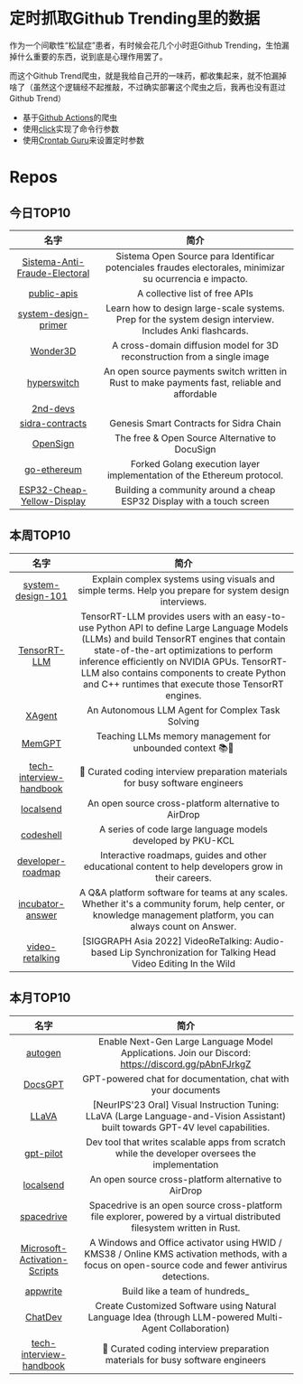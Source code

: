 # 定时抓取Github Trending里的数据

作为一个间歇性“松鼠症”患者，有时候会花几个小时逛Github Trending，生怕漏掉什么重要的东西，说到底是心理作用罢了。

而这个Github Trend爬虫，就是我给自己开的一味药，都收集起来，就不怕漏掉啥了（虽然这个逻辑经不起推敲，不过确实部署这个爬虫之后，我再也没有逛过Github Trend）

* 基于[Github Actions](https://docs.github.com/en/actions)的爬虫
* 使用[click](https://github.com/pallets/click)实现了命令行参数
* 使用[Crontab Guru](https://crontab.guru/)来设置定时参数

# Repos
## 今日TOP10 
<!-- START OF DAILY_TOP10_REPOS -->
| 名字 | 简介 |
| :----: | :----: |
| [Sistema-Anti-Fraude-Electoral](https://github.com/Las-Fuerzas-Del-Cielo/Sistema-Anti-Fraude-Electoral) | Sistema Open Source para Identificar potenciales fraudes electorales, minimizar su ocurrencia e impacto. |
| [public-apis](https://github.com/public-apis/public-apis) | A collective list of free APIs |
| [system-design-primer](https://github.com/donnemartin/system-design-primer) | Learn how to design large-scale systems. Prep for the system design interview. Includes Anki flashcards. |
| [Wonder3D](https://github.com/xxlong0/Wonder3D) | A cross-domain diffusion model for 3D reconstruction from a single image |
| [hyperswitch](https://github.com/juspay/hyperswitch) | An open source payments switch written in Rust to make payments fast, reliable and affordable |
| [2nd-devs](https://github.com/i-am-alice/2nd-devs) |  |
| [sidra-contracts](https://github.com/SidraChain/sidra-contracts) | Genesis Smart Contracts for Sidra Chain |
| [OpenSign](https://github.com/OpenSignLabs/OpenSign) | The free & Open Source Alternative to DocuSign |
| [go-ethereum](https://github.com/SidraChain/go-ethereum) | Forked Golang execution layer implementation of the Ethereum protocol. |
| [ESP32-Cheap-Yellow-Display](https://github.com/witnessmenow/ESP32-Cheap-Yellow-Display) | Building a community around a cheap ESP32 Display with a touch screen |
<!-- END OF DAILY_TOP10_REPOS -->

## 本周TOP10
<!-- START OF WEEKLY_TOP10_REPOS -->
| 名字 | 简介 |
| :----: | :----: |
| [system-design-101](https://github.com/ByteByteGoHq/system-design-101) | Explain complex systems using visuals and simple terms. Help you prepare for system design interviews. |
| [TensorRT-LLM](https://github.com/NVIDIA/TensorRT-LLM) | TensorRT-LLM provides users with an easy-to-use Python API to define Large Language Models (LLMs) and build TensorRT engines that contain state-of-the-art optimizations to perform inference efficiently on NVIDIA GPUs. TensorRT-LLM also contains components to create Python and C++ runtimes that execute those TensorRT engines. |
| [XAgent](https://github.com/OpenBMB/XAgent) | An Autonomous LLM Agent for Complex Task Solving |
| [MemGPT](https://github.com/cpacker/MemGPT) | Teaching LLMs memory management for unbounded context 📚🦙 |
| [tech-interview-handbook](https://github.com/yangshun/tech-interview-handbook) | 💯 Curated coding interview preparation materials for busy software engineers |
| [localsend](https://github.com/localsend/localsend) | An open source cross-platform alternative to AirDrop |
| [codeshell](https://github.com/WisdomShell/codeshell) | A series of code large language models developed by PKU-KCL |
| [developer-roadmap](https://github.com/kamranahmedse/developer-roadmap) | Interactive roadmaps, guides and other educational content to help developers grow in their careers. |
| [incubator-answer](https://github.com/apache/incubator-answer) | A Q&A platform software for teams at any scales. Whether it's a community forum, help center, or knowledge management platform, you can always count on Answer. |
| [video-retalking](https://github.com/OpenTalker/video-retalking) | [SIGGRAPH Asia 2022] VideoReTalking: Audio-based Lip Synchronization for Talking Head Video Editing In the Wild |
<!-- END OF WEEKLY_TOP10_REPOS -->

## 本月TOP10
<!-- START OF MONTHLY_TOP10_REPOS -->
| 名字 | 简介 |
| :----: | :----: |
| [autogen](https://github.com/microsoft/autogen) | Enable Next-Gen Large Language Model Applications. Join our Discord: https://discord.gg/pAbnFJrkgZ |
| [DocsGPT](https://github.com/arc53/DocsGPT) | GPT-powered chat for documentation, chat with your documents |
| [LLaVA](https://github.com/haotian-liu/LLaVA) | [NeurIPS'23 Oral] Visual Instruction Tuning: LLaVA (Large Language-and-Vision Assistant) built towards GPT-4V level capabilities. |
| [gpt-pilot](https://github.com/Pythagora-io/gpt-pilot) | Dev tool that writes scalable apps from scratch while the developer oversees the implementation |
| [localsend](https://github.com/localsend/localsend) | An open source cross-platform alternative to AirDrop |
| [spacedrive](https://github.com/spacedriveapp/spacedrive) | Spacedrive is an open source cross-platform file explorer, powered by a virtual distributed filesystem written in Rust. |
| [Microsoft-Activation-Scripts](https://github.com/massgravel/Microsoft-Activation-Scripts) | A Windows and Office activator using HWID / KMS38 / Online KMS activation methods, with a focus on open-source code and fewer antivirus detections. |
| [appwrite](https://github.com/appwrite/appwrite) | Build like a team of hundreds_ |
| [ChatDev](https://github.com/OpenBMB/ChatDev) | Create Customized Software using Natural Language Idea (through LLM-powered Multi-Agent Collaboration) |
| [tech-interview-handbook](https://github.com/yangshun/tech-interview-handbook) | 💯 Curated coding interview preparation materials for busy software engineers |
<!-- END OF MONTHLY_TOP10_REPOS -->
